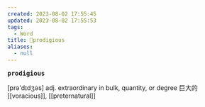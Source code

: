 ```yaml
---
created: 2023-08-02 17:55:45
updated: 2023-08-02 17:55:53
tags:
  - Word
title: 📖prodigious
aliases:
  - null
---
```


<pre><strong>prodigious</strong></pre>
[prə'dɪdʒəs]
adj. extraordinary in bulk, quantity, or degree 巨⼤的
[[voracious]], [[preternatural]]
